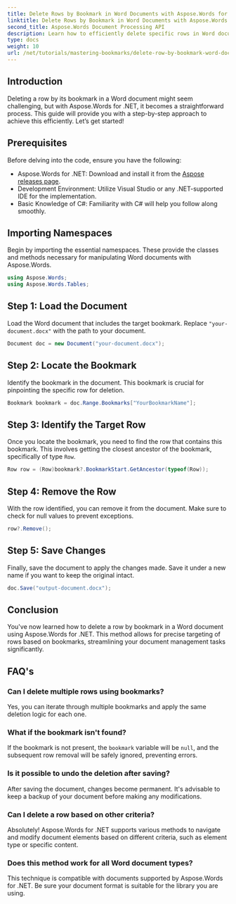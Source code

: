 ```yaml
---
title: Delete Rows by Bookmark in Word Documents with Aspose.Words for .NET
linktitle: Delete Rows by Bookmark in Word Documents with Aspose.Words for .NET
second_title: Aspose.Words Document Processing API
description: Learn how to efficiently delete specific rows in Word documents by utilizing bookmarks with Aspose.Words for .NET. This step-by-step guide covers loading documents.
type: docs
weight: 10
url: /net/tutorials/mastering-bookmarks/delete-row-by-bookmark-word-documents/
---
```

## Introduction

Deleting a row by its bookmark in a Word document might seem challenging, but with Aspose.Words for .NET, it becomes a straightforward process. This guide will provide you with a step-by-step approach to achieve this efficiently. Let’s get started!

## Prerequisites

Before delving into the code, ensure you have the following:

- Aspose.Words for .NET: Download and install it from the [Aspose releases page](https://releases.aspose.com/words/net/).
- Development Environment: Utilize Visual Studio or any .NET-supported IDE for the implementation.
- Basic Knowledge of C#: Familiarity with C# will help you follow along smoothly.

## Importing Namespaces

Begin by importing the essential namespaces. These provide the classes and methods necessary for manipulating Word documents with Aspose.Words.

```csharp
using Aspose.Words;
using Aspose.Words.Tables;
```

## Step 1: Load the Document

Load the Word document that includes the target bookmark. Replace `"your-document.docx"` with the path to your document.

```csharp
Document doc = new Document("your-document.docx");
```

## Step 2: Locate the Bookmark

Identify the bookmark in the document. This bookmark is crucial for pinpointing the specific row for deletion.

```csharp
Bookmark bookmark = doc.Range.Bookmarks["YourBookmarkName"];
```

## Step 3: Identify the Target Row

Once you locate the bookmark, you need to find the row that contains this bookmark. This involves getting the closest ancestor of the bookmark, specifically of type `Row`.

```csharp
Row row = (Row)bookmark?.BookmarkStart.GetAncestor(typeof(Row));
```

## Step 4: Remove the Row

With the row identified, you can remove it from the document. Make sure to check for null values to prevent exceptions.

```csharp
row?.Remove();
```

## Step 5: Save Changes

Finally, save the document to apply the changes made. Save it under a new name if you want to keep the original intact.

```csharp
doc.Save("output-document.docx");
```

## Conclusion

You've now learned how to delete a row by bookmark in a Word document using Aspose.Words for .NET. This method allows for precise targeting of rows based on bookmarks, streamlining your document management tasks significantly.

## FAQ's

### Can I delete multiple rows using bookmarks?

Yes, you can iterate through multiple bookmarks and apply the same deletion logic for each one.

### What if the bookmark isn't found?

If the bookmark is not present, the `bookmark` variable will be `null`, and the subsequent row removal will be safely ignored, preventing errors.

### Is it possible to undo the deletion after saving?

After saving the document, changes become permanent. It's advisable to keep a backup of your document before making any modifications.

### Can I delete a row based on other criteria?

Absolutely! Aspose.Words for .NET supports various methods to navigate and modify document elements based on different criteria, such as element type or specific content.

### Does this method work for all Word document types?

This technique is compatible with documents supported by Aspose.Words for .NET. Be sure your document format is suitable for the library you are using.
